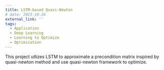 ```yaml
---
title: LSTM-based Quasi-Newton
# date: 2023-10-26
external_link: ''
tags:
  - Application
  - Deep Learning
  - Learning to Optimize
  - Optimization
---
```


This project utlizes LSTM to approximate a precondition matrix inspired by quasi-newton method and use quasi-newton framework to optimize.
<!--more-->
